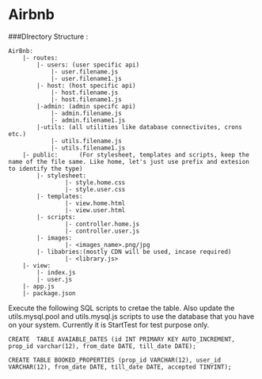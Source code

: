 # Airbnb

###DIrectory Structure :

```
AirBnb:
	|- routes:		
		|- users: (user specific api)
			|- user.filename.js
			|- user.filename1.js		
		|- host: (host specific api)
			|- host.filename.js
			|- host.filename1.js		
		|-admin: (admin specifc api)
			|- admin.filename.js
			|- admin.filename1.js		
		|-utils: (all utilities like database connectivites, crons etc.)
			|- utils.filename.js
			|- utils.filename1.js
	|- public:      (For stylesheet, templates and scripts, keep the name of the file same. Like home, let's just use prefix and extesion to identify the type)
		|- stylesheet:
				|- style.home.css
				|- style.user.css		
		|- templates:
				|- view.home.html
				|- view.user.html		
		|- scripts:
				|- controller.home.js
				|- controller.user.js		
		|- images:
				|- <images_name>.png/jpg		
		|- libabries:(mostly CDN will be used, incase required)
				|- <library.js>
	|- view:
		|- index.js
		|- user.js
	|- app.js	
	|- package.json
  ```

Execute the following SQL scripts to cretae the table. Also update the utils.mysql.pool and utils.mysql.js scripts to use the database that you have on your system. Currently it is StartTest for test purpose only.
```
CREATE  TABLE AVAIABLE_DATES (id INT PRIMARY KEY AUTO_INCREMENT, prop_id varchar(12), from_date DATE, till_date DATE);

CREATE TABLE BOOKED_PROPERTIES (prop_id VARCHAR(12), user_id VARCHAR(12), from_date DATE, till_date DATE, accepted TINYINT);
```

